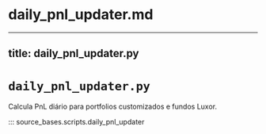 # daily_pnl_updater.md
---
title: daily_pnl_updater.py
---

# `daily_pnl_updater.py`

Calcula PnL diário para portfolios customizados e fundos Luxor.

::: source_bases.scripts.daily_pnl_updater
